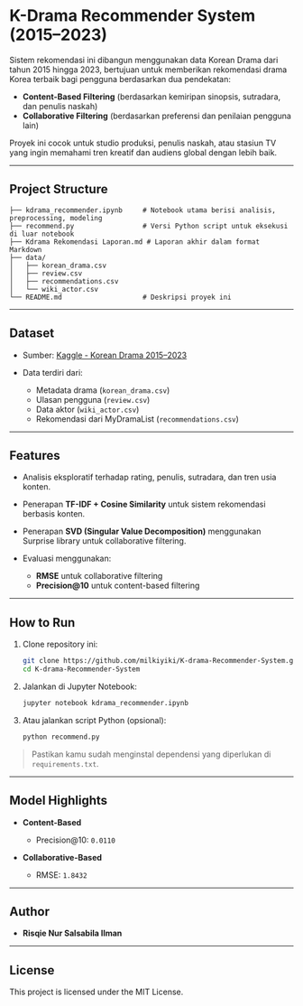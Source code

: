 # K-Drama Recommender System (2015–2023)

Sistem rekomendasi ini dibangun menggunakan data Korean Drama dari tahun 2015 hingga 2023, bertujuan untuk memberikan rekomendasi drama Korea terbaik bagi pengguna berdasarkan dua pendekatan:

* **Content-Based Filtering** (berdasarkan kemiripan sinopsis, sutradara, dan penulis naskah)
* **Collaborative Filtering** (berdasarkan preferensi dan penilaian pengguna lain)

Proyek ini cocok untuk studio produksi, penulis naskah, atau stasiun TV yang ingin memahami tren kreatif dan audiens global dengan lebih baik.

---

## Project Structure

```
├── kdrama_recommender.ipynb     # Notebook utama berisi analisis, preprocessing, modeling
├── recommend.py                 # Versi Python script untuk eksekusi di luar notebook
├── Kdrama Rekomendasi Laporan.md # Laporan akhir dalam format Markdown
├── data/
│   ├── korean_drama.csv
│   ├── review.csv
│   ├── recommendations.csv
│   └── wiki_actor.csv
└── README.md                    # Deskripsi proyek ini
```

---

## Dataset

* Sumber: [Kaggle - Korean Drama 2015–2023](https://www.kaggle.com/datasets/chanoncharuchinda/korean-drama-2015-23-actor-and-reviewmydramalist)
* Data terdiri dari:

  * Metadata drama (`korean_drama.csv`)
  * Ulasan pengguna (`review.csv`)
  * Data aktor (`wiki_actor.csv`)
  * Rekomendasi dari MyDramaList (`recommendations.csv`)

---

## Features

* Analisis eksploratif terhadap rating, penulis, sutradara, dan tren usia konten.
* Penerapan **TF-IDF + Cosine Similarity** untuk sistem rekomendasi berbasis konten.
* Penerapan **SVD (Singular Value Decomposition)** menggunakan Surprise library untuk collaborative filtering.
* Evaluasi menggunakan:

  * **RMSE** untuk collaborative filtering
  * **Precision\@10** untuk content-based filtering

---

## How to Run

1. Clone repository ini:

   ```bash
   git clone https://github.com/milkiyiki/K-drama-Recommender-System.git
   cd K-drama-Recommender-System
   ```

2. Jalankan di Jupyter Notebook:

   ```bash
   jupyter notebook kdrama_recommender.ipynb
   ```

3. Atau jalankan script Python (opsional):

   ```bash
   python recommend.py
   ```

> Pastikan kamu sudah menginstal dependensi yang diperlukan di `requirements.txt`.

---

## Model Highlights

* **Content-Based**

  * Precision\@10: `0.0110`
* **Collaborative-Based**

  * RMSE: `1.8432`

---

## Author

* **Risqie Nur Salsabila Ilman**
---

## License

This project is licensed under the MIT License.

